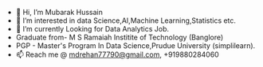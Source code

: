 - 👋 Hi, I’m Mubarak Hussain
- 👀 I’m interested in data Science,AI,Machine Learning,Statistics etc.
- 🌱 I’m currently Looking for Data Analytics Job.
- Graduate from- M S Ramaiah Institite of Technology (Banglore)
- PGP - Master's Program In Data Science,Prudue University (simplilearn).
- 📫 Reach me @ mdrehan77790@gmail.com, +919880284060

<!---
Mubarakhussain1/Mubarakhussain1 is a ✨ special ✨ repository because its `README.md` (this file) appears on your GitHub profile.
You can click the Preview link to take a look at your changes.
--->
